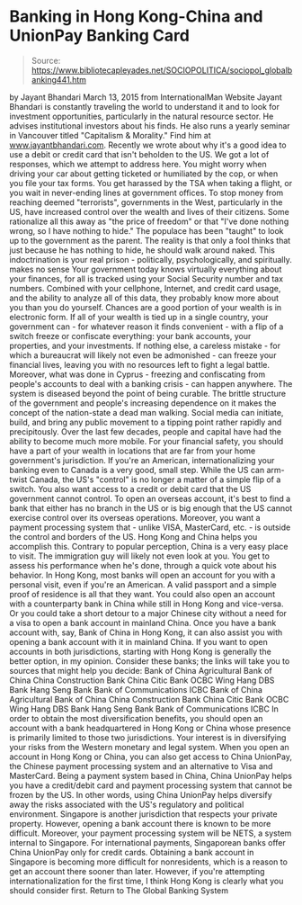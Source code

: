 # Banking in Hong Kong-China and UnionPay Banking Card

> Source: https://www.bibliotecapleyades.net/SOCIOPOLITICA/sociopol_globalbanking441.htm

by Jayant Bhandari March 13, 2015
from InternationalMan Website
Jayant Bhandari is constantly traveling the world to understand it and to look for investment opportunities, particularly in the
natural resource sector.
He advises institutional investors about his finds.
He also runs a yearly seminar in Vancouver titled "Capitalism & Morality."
Find him at www.jayantbhandari.com.
Recently we wrote about why it's a good idea to use a debit or credit card that isn't beholden to the US.
We got a lot of responses, which we attempt to address here.
You might worry when driving your car about getting ticketed or humiliated by the cop, or when you file your tax forms.
You get harassed by the TSA when taking a flight, or you wait in never-ending lines at government offices. To stop money from reaching deemed "terrorists", governments in the West, particularly in the US, have increased control over the wealth and lives of their citizens.
Some rationalize all this away as "the price of freedom" or that "I've done nothing wrong, so I have nothing to hide."
The populace has been "taught" to look up to the government as the parent. The reality is that only a fool thinks that just because he has nothing to hide, he should walk around naked.
This indoctrination is your real prison - politically, psychologically, and spiritually. makes no sense
Your government today knows virtually everything about your finances, for all is tracked using your Social Security number and tax numbers.
Combined with your cellphone, Internet, and credit card usage, and the ability to analyze all of this data, they probably know more about you than you do yourself.
Chances are a good portion of your wealth is in electronic form. If all of your wealth is tied up in a single country, your government can - for whatever reason it finds convenient - with a flip of a switch freeze or confiscate everything: your bank accounts, your properties, and your investments.
If nothing else, a careless mistake - for which a bureaucrat will likely not even be admonished - can freeze your financial lives, leaving you with no resources left to fight a legal battle.
Moreover, what was done in Cyprus - freezing and confiscating from people's accounts to deal with a banking crisis - can happen anywhere.
The system is diseased beyond the point of being curable. The brittle structure of the government and people's increasing dependence on it makes the concept of the nation-state a dead man walking. Social media can initiate, build, and bring any public movement to a tipping point rather rapidly and precipitously.
Over the last few decades, people and capital have had the ability to become much more mobile.
For your financial safety, you should have a part of your wealth in locations that are far from your home government's jurisdiction.
If you're an American, internationalizing your banking even to Canada is a very good, small step. While the US can arm-twist Canada, the US's "control" is no longer a matter of a simple flip of a switch.
You also want access to a credit or debit card that the US government cannot control.
To open an overseas account, it's best to find a bank that either has no branch in the US or is big enough that the US cannot exercise control over its overseas operations.
Moreover, you want a payment processing system that - unlike VISA, MasterCard, etc. - is outside the control and borders of the US.
Hong Kong and China helps you accomplish this.
Contrary to popular perception, China is a very easy place to visit. The immigration guy will likely not even look at you. You get to assess his performance when he's done, through a quick vote about his behavior.
In Hong Kong, most banks will open an account for you with a personal visit, even if you're an American. A valid passport and a simple proof of residence is all that they want.
You could also open an account with a counterparty bank in China while still in Hong Kong and vice-versa. Or you could take a short detour to a major Chinese city without a need for a visa to open a bank account in mainland China.
Once you have a bank account with, say, Bank of China in Hong Kong, it can also assist you with opening a bank account with it in mainland China. If you want to open accounts in both jurisdictions, starting with Hong Kong is generally the better option, in my opinion.
Consider these banks; the links will take you to sources that might help you decide:
Bank of China Agricultural Bank of China China Construction Bank China Citic Bank OCBC Wing Hang DBS Bank Hang Seng Bank Bank of Communications ICBC
Bank of China
Agricultural Bank of China
China Construction Bank
China Citic Bank
OCBC Wing Hang
DBS Bank
Hang Seng Bank
Bank of Communications
ICBC
In order to obtain the most diversification benefits, you should open an account with a bank headquartered in Hong Kong or China whose presence is primarily limited to those two jurisdictions.
Your interest is in diversifying your risks from the Western monetary and legal system.
When you open an account in Hong Kong or China, you can also get access to China UnionPay, the Chinese payment processing system and an alternative to Visa and MasterCard.
Being a payment system based in China, China UnionPay helps you have a credit/debit card and payment processing system that cannot be frozen by the US. In other words, using China UnionPay helps diversify away the risks associated with the US's regulatory and political environment.
Singapore is another jurisdiction that respects your private property. However, opening a bank account there is known to be more difficult. Moreover, your payment processing system will be NETS, a system internal to Singapore.
For international payments, Singaporean banks offer China UnionPay only for credit cards. Obtaining a bank account in Singapore is becoming more difficult for nonresidents, which is a reason to get an account there sooner than later.
However, if you're attempting internationalization for the first time, I think Hong Kong is clearly what you should consider first.
Return to The Global Banking System
